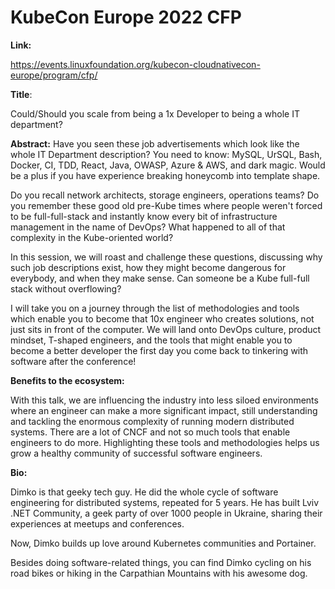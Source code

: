 # KubeCon Europe 2022 CFP

**Link:**

https://events.linuxfoundation.org/kubecon-cloudnativecon-europe/program/cfp/

**Title**:

Could/Should you scale from being a 1x Developer to being a whole IT department?

**Abstract:** Have you seen these job advertisements which look like the whole IT Department description? You need to know: MySQL, UrSQL, Bash, Docker, CI, TDD, React, Java, OWASP, Azure & AWS, and dark magic. Would be a plus if you have experience breaking honeycomb into template shape. 

Do you recall network architects, storage engineers, operations teams? Do you remember these good old pre-Kube times where people weren't forced to be full-full-stack and instantly know every bit of infrastructure management in the name of DevOps? What happened to all of that complexity in the Kube-oriented world? 

In this session, we will roast and challenge these questions, discussing why such job descriptions exist, how they might become dangerous for everybody, and when they make sense. Can someone be a Kube full-full stack without overflowing? 

I will take you on a journey through the list of methodologies and tools which enable you to become that 10x engineer who creates solutions, not just sits in front of the computer. We will land onto DevOps culture, product mindset, T-shaped engineers, and the tools that might enable you to become a better developer the first day you come back to tinkering with software after the conference! 

**Benefits to the ecosystem:**

With this talk, we are influencing the industry into less siloed environments where an engineer can make a more significant impact, still understanding and tackling the enormous complexity of running modern distributed systems. There are a lot of CNCF and not so much tools that enable engineers to do more. Highlighting these tools and methodologies helps us grow a healthy community of successful software engineers. 

**Bio:**

Dimko is that geeky tech guy. He did the whole cycle of software engineering for distributed systems, repeated for 5 years. He has built Lviv .NET Community, a geek party of over 1000 people in Ukraine, sharing their experiences at meetups and conferences. 

Now, Dimko builds up love around Kubernetes communities and Portainer.

Besides doing software-related things, you can find Dimko cycling on his road bikes or hiking in the Carpathian Mountains with his awesome dog.